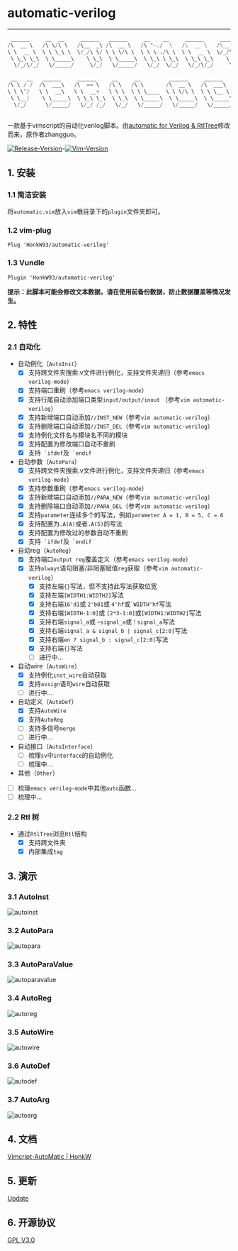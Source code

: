 # automatic-verilog

---

```verilog
 ______     __  __     ______   ______     __    __     ______     ______   __     ______    
/\  __ \   /\ \/\ \   /\__  _\ /\  __ \   /\ "-./  \   /\  __ \   /\__  _\ /\ \   /\  ___\   
\ \  __ \  \ \ \_\ \  \/_/\ \/ \ \ \/\ \  \ \ \-./\ \  \ \  __ \  \/_/\ \/ \ \ \  \ \ \____  
 \ \_\ \_\  \ \_____\    \ \_\  \ \_____\  \ \_\ \ \_\  \ \_\ \_\    \ \_\  \ \_\  \ \_____\ 
  \/_/\/_/   \/_____/     \/_/   \/_____/   \/_/  \/_/   \/_/\/_/     \/_/   \/_/   \/_____/ 
                                                                                             
 __   __   ______     ______     __     __         ______     ______                         
/\ \ / /  /\  ___\   /\  == \   /\ \   /\ \       /\  __ \   /\  ___\                        
\ \ \'/   \ \  __\   \ \  __<   \ \ \  \ \ \____  \ \ \/\ \  \ \ \__ \                       
 \ \__|    \ \_____\  \ \_\ \_\  \ \_\  \ \_____\  \ \_____\  \ \_____\                      
  \/_/      \/_____/   \/_/ /_/   \/_/   \/_____/   \/_____/   \/_____/                      
                                                                                             
```

一款基于vimscript的自动化verilog脚本。由[automatic for Verilog & RtlTree](https://www.vim.org/scripts/script.php?script_id=4067)修改而来，原作者zhangguo。

[![Release-Version](https://img.shields.io/badge/Release-1.2.4-blue.svg)](https://github.com/HonkW93/automatic-verilog/releases)-[![Vim-Version](https://img.shields.io/badge/Vim-7.4-green.svg)](https://www.vim.org/download.php)

## 1. 安装

### 1.1 简洁安装

将`automatic.vim`放入`vim`根目录下的`plugin`文件夹即可。

### 1.2  vim-plug

```
Plug 'HonkW93/automatic-verilog'
```

### 1.3  Vundle

```
Plugin 'HonkW93/automatic-verilog'
```

**提示：此脚本可能会修改文本数据，请在使用前备份数据，防止数据覆盖等情况发生。**

 ## 2. 特性

### 2.1 自动化

- 自动例化（`AutoInst`）
  - [x] 支持跨文件夹搜索.v文件进行例化，支持文件夹递归（参考`emacs verilog-mode`）
  - [x] 支持端口重刷（参考`emacs verilog-mode`）
  - [x] 支持行尾自动添加端口类型`input/output/inout` （参考`vim automatic-verilog`）
  - [x] 支持新增端口自动添加`//INST_NEW`（参考`vim automatic-verilog`）
  - [x] 支持删除端口自动添加`//INST_DEL`（参考`vim automatic-verilog`）
  - [x] 支持例化文件名与模块名不同的模块
  - [x] 支持配置为修改端口自动不重刷
  - [x] 支持`` `ifdef``及`` `endif``
- 自动参数（`AutoPara`）
  - [x] 支持跨文件夹搜索.v文件进行例化，支持文件夹递归（参考`emacs verilog-mode`）
  - [x] 支持参数重刷（参考`emacs verilog-mode`）
  - [x] 支持新增端口自动添加`//PARA_NEW`（参考`vim automatic-verilog`）
  - [x] 支持删除端口自动添加`//PARA_DEL`（参考`vim automatic-verilog`）
  - [x] 支持`parameter`连续多个的写法，例如`parameter A = 1, B = 5, C = 6`
  - [x] 支持配置为`.A(A)`或者`.A(5)`的写法
  - [x] 支持配置为修改过的参数自动不重刷
  - [x] 支持`` `ifdef``及`` `endif``
- 自动reg（`AutoReg`）
  - [x] 支持端口`output reg`覆盖定义（参考`emacs verilog-mode`）
  - [x] 支持`always`语句阻塞/非阻塞赋值`reg`获取（参考`vim automatic-verilog`）
    - [x] 支持左端`{}`写法，但不支持此写法获取位宽
    - [x] 支持左端`[WIDTH1:WIDTH2]`写法
    - [x] 支持右端`16'd1`或 `2'b01`或 `4'hf`或<code>`WIDTH'hf</code>写法
    - [x] 支持右端`[WIDTH-1:0]`或 `[2*3-1:0]`或`[WIDTH1:WIDTH2]`写法
    - [x] 支持右端`signal_a`或 `~signal_a`或`！signal_a`写法
    - [x] 支持右端`signal_a & signal_b | signal_c[2:0]`写法
    - [x] 支持右端`en ? signal_b : signal_c[2:0]`写法
    - [x] 支持右端`{}`写法
    - [ ] 进行中...
- 自动wire（`AutoWire`）
  - [x] 支持例化`inst_wire`自动获取
  - [x] 支持`assign`语句`wire`自动获取
  - [ ] 进行中...
- 自动定义（`AutoDef`） 
  - [x] 支持`AutoWire`
  - [x] 支持`AutoReg`
  - [ ] 支持多信号`merge`
  - [ ] 进行中...
- 自动接口（`AutoInterface`）
  - [ ] 梳理`sv`中`interface`的自动例化
  - [ ] 梳理中...
- 其他（`Other`）
 - [ ] 梳理`emacs verilog-mode`中其他`auto`函数...
 - [ ] 梳理中...

### 2.2 Rtl 树

- 通过`RtlTree`浏览`Rtl`结构
  - [x] 支持跨文件夹
  - [x] 内部集成`tag`

## 3. 演示

### 3.1 AutoInst

![autoinst](https://cdn.jsdelivr.net/gh/HonkW93/automatic-verilog@master/demo/autoinst.gif)

### 3.2 AutoPara

![autopara](https://cdn.jsdelivr.net/gh/HonkW93/automatic-verilog@master/demo/autopara.gif)

### 3.3 AutoParaValue

![autoparavalue](https://cdn.jsdelivr.net/gh/HonkW93/automatic-verilog@master/demo/autoparavalue.gif)

### 3.4 AutoReg

![autoreg](https://cdn.jsdelivr.net/gh/HonkW93/automatic-verilog@master/demo/autoreg.gif)

### 3.5 AutoWire

![autowire](https://cdn.jsdelivr.net/gh/HonkW93/automatic-verilog@master/demo/autowire.gif)

### 3.6 AutoDef

![autodef](https://cdn.jsdelivr.net/gh/HonkW93/automatic-verilog@master/demo/autodef.gif)

### 3.7 AutoArg

![autoarg](https://cdn.jsdelivr.net/gh/HonkW93/automatic-verilog@master/demo/autoarg.gif)

## 4. 文档

[Vimcript-AutoMatic | HonkW](https://blog.honk.wang/posts/AutoMatic/)


## 5. 更新

[Update](/Changelog.md)


## 6. 开源协议

[GPL V3.0](/LICENSE)